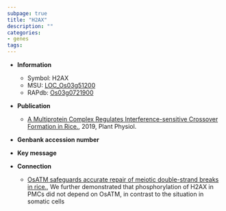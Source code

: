 ```yaml
---
subpage: true
title: "H2AX"
description: ""
categories:
- genes
tags: 
---
```


* **Information**  
    + Symbol: H2AX  
    + MSU: [LOC_Os03g51200](http://rice.plantbiology.msu.edu/cgi-bin/ORF_infopage.cgi?orf=LOC_Os03g51200)  
    + RAPdb: [Os03g0721900](http://rapdb.dna.affrc.go.jp/viewer/gbrowse_details/irgsp1?name=Os03g0721900)  

* **Publication**  
    + [A Multiprotein Complex Regulates Interference-sensitive Crossover Formation in Rice.](http://www.ncbi.nlm.nih.gov/pubmed?term=A+Multiprotein+Complex+Regulates+Interference-sensitive+Crossover+Formation+in+Rice.%5BTitle%5D), 2019, Plant Physiol.

* **Genbank accession number**  

* **Key message**  

* **Connection**  
    + [OsATM safeguards accurate repair of meiotic double-strand breaks in rice.](http://www.ncbi.nlm.nih.gov/pubmed?term=OsATM+safeguards+accurate+repair+of+meiotic+double-strand+breaks+in+rice.%5BTitle%5D),  We further demonstrated that phosphorylation of H2AX in PMCs did not depend on OsATM, in contrast to the situation in somatic cells



